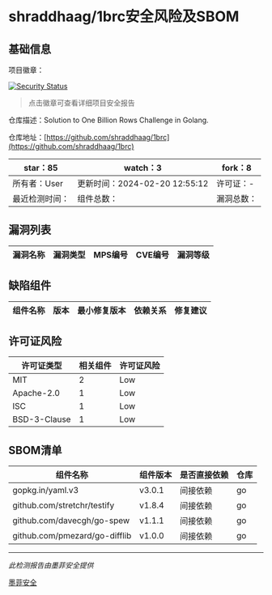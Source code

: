# shraddhaag/1brc安全风险及SBOM

## 基础信息

项目徽章：

[![Security Status](https://www.murphysec.com/platform3/v31/badge/1762183150865600512.svg)](https://www.murphysec.com/console/report/1762183141512302592/1762183150865600512)

> 点击徽章可查看详细项目安全报告

仓库描述：Solution to One Billion Rows Challenge in Golang. 

仓库地址：[https://github.com/shraddhaag/1brc](https://github.com/shraddhaag/1brc)

| star：85 | watch：3 | fork：8 |
| ----------- | -------------- | ------------ |
| 所有者：User | 更新时间：2024-02-20 12:55:12 | 许可证：- |
| 最近检测时间： | 组件总数： | 漏洞总数： |




## 漏洞列表

| 漏洞名称 | 漏洞类型 | MPS编号 | CVE编号 | 漏洞等级 |
| ------- | ------ | ------- | ------ | ----- |





## 缺陷组件

| 组件名称 | 版本 | 最小修复版本 | 依赖关系 | 修复建议 |
| -------- | ---- | ------------ | -------- | -------- |





## 许可证风险

| 许可证类型 | 相关组件 | 许可证风险 |
| ---------- | -------- | ---------- |
|MIT|2|Low|
|Apache-2.0|1|Low|
|ISC|1|Low|
|BSD-3-Clause|1|Low|




## SBOM清单

| 组件名称 | 组件版本 | 是否直接依赖 | 仓库 |
| -------- | -------- | ------------ | ---- |
|gopkg.in/yaml.v3|v3.0.1|间接依赖|go|
|github.com/stretchr/testify|v1.8.4|间接依赖|go|
|github.com/davecgh/go-spew|v1.1.1|间接依赖|go|
|github.com/pmezard/go-difflib|v1.0.0|间接依赖|go|


------

*此检测报告由墨菲安全提供*

[墨菲安全](www.murphysec.com)